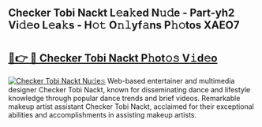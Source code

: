 ## Checker Tobi Nackt L𝚎a𝚔ed N𝚞𝚍e - Part-yh2 Vi𝚍𝚎o L𝚎a𝚔s - H𝚘𝚝 O𝚗𝚕yf𝚊ns P𝚑𝚘tos XAEO7

# <h2><a href="http://kf3wyc.oniu.top/?m=Checker+Tobi+Nackt">🔗👉 🔴 Checker Tobi Nackt P𝚑ot𝚘𝚜 V𝚒d𝚎o</a></h2>

[![Checker Tobi Nackt Nu𝚍e𝚜](https://i.imgur.com/0qMVB7G.gif)](http://kf3wyc.oniu.top/?m=Checker+Tobi+Nackt)
Web-based entertainer and multimedia designer Checker Tobi Nackt, known for disseminating dance and lifestyle knowledge through popular dance trends and brief videos. Remarkable makeup artist assistant Checker Tobi Nackt, acclaimed for their exceptional abilities and accomplishments in assisting makeup artists.  
